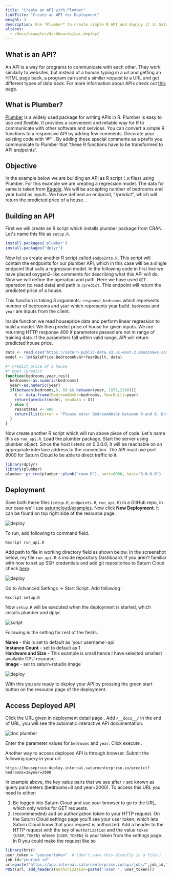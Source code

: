```yaml
---
title: "Create an API with Plumber"
linkTitle: "Create an API for Deployment"
weight: 3
description: Use *Plumber* to create simple R API and deploy it in Saturn Cloud
aliases:
  - /docs/examples/dashboards/api_deploy/
---
```

## What is an API?
An API is a way for programs to communicate with each other. They work similarly to websites, but instead of a human typing in a url and getting an HTML page back, a program can send a similar request to a URL and get different types of data back. For more information about APIs check out [this page](https://www.howtogeek.com/343877/what-is-an-api/).

## What is Plumber?
<a href="https://www.rplumber.io/index.html" target='_blank' rel='noopener'>Plumber</a> is a widely used package for writing APIs in R.  Plumber is easy to use and flexible. It provides a convenient and reliable way for R to communicate with other software and services.
You can convert a simple R functions to a responsive API by adding few comments. Decorate your existing code with ‘#*’ . By adding these special comments as a prefix you communicate to Plumber that 'these R functions have to be transformed to API endpoints'. 
## Objective
In the example below we are building an API as R script (`.R` files) using Plumber. For this example we are creating a regression model. The data for same is taken from [Kaggle](https://www.kaggle.com/c/house-prices-advanced-regression-techniques/data).
We will be accepting number of bedrooms and year build as inputs. We have defined an endpoint, "/predict", which will return the predicted price of a house.
. 
## Building an API
First we will create an R script which installs plumber package from CRAN. Let's name this file as `setup.R`.

```R
install.packages('plumber')
install.packages("dplyr")
```

Now let us create another R script called `endpoints.R`. This script will contain the endpoints for our plumber API, which in this case will be a single endpoint that calls a regression model. In the following code in first line we have placed oxygen2-like comments for describing what this API will do. Now we will define the operation and path. Here we have used `GET` operation (to read data) and path is `/predict`. This endpoint will return the predicted price of a house.

This function is taking 3 arguments: `response`, `bedrooms` which represents number of bedrooms and `year` which represents year build. `bedrooms` and `year` are inputs from the client.

Inside function we read houseprice data and perform linear regression to build a model. We then predict price of house for given inputs. We are returning HTTP response 400 if parameters passed are not in range of training data. If the parameters fall within valid range, API will return predicted house price.

```R
data <- read.csv("https://saturn-public-data.s3.us-east-2.amazonaws.com/examples/dashboard/housePriceData.csv")
model <- lm(SalePrice~BedroomAbvGr+YearBuilt, data)

#* Predict price of a house
#* @get /predict
function(bedrooms,year,res){
  bedrooms<-as.numeric(bedrooms)
  year<-as.numeric(year)
  if(between(bedrooms,0, 8) && between(year, 1871,2100)){
    X <- data.frame(BedroomAbvGr=bedrooms, YearBuilt=year)
    return(predict(model, newdata = X))
  } else {
    res$status <- 400  
    return(list(error = "Please enter BedroomAbvGr between 0 and 8. Enter YearBuilt between 1872 and 2100."))
  }  
}
```
Now create another R script which will run above piece of code. Let's name this as `run_api.R`.  Load the plumber package. Start the server using plumber object. Since the host listens on 0.0.0.0, it will be reachable on an appropriate interface address to the connection. The API must use port 8000 for Saturn Cloud to be able to direct traffic to it.
```R
library(dplyr)
library(plumber)
plumber::pr_run(plumber::plumb("room.R"), port=8000, host="0.0.0.0")
```

## Deployment

Save both these files (`setup.R`, `endpoints.R`, `run_api.R`) in a GitHub repo, in our case we'll use [saturncloud/examples](github.com/saturncloud/examples). Now click **New Deployment**. It can be found on top right side of the resource page. 

![deploy](https://saturn-public-assets.s3.us-east-2.amazonaws.com/example-resources/plumber_deployment.png "doc-image")


To run, add following to command field.
```bash
Rscript run_api.R
```
Add path to file in working directory field as shown below. In the screenshot below, my file `run_api.R` is inside repository Dashboard. If you aren't familiar with how to set up SSH credentials and add git repositories to Saturn Cloud check [here](https://saturncloud.io/docs/using-saturn-cloud/gitrepo/).

![deploy](https://saturn-public-assets.s3.us-east-2.amazonaws.com/example-resources/working-directory.png "doc-image")


Go to Advanced Settings -> Start Script.  Add following :

`Rscript setup.R`


Now `setup.R` will be executed when the deployment is started, which installs plumber and dplyr. 

![script](https://saturn-public-assets.s3.us-east-2.amazonaws.com/example-resources/script.png "doc-image")

Following is the setting for rest of the fields:


**Name** - this is set to default as 'your username'-api\
**Instance Count** - set to default as 1 \
**Hardware and Size** - This example is small hence I have selected smallest available CPU resource.\
**Image** - set to saturn-rstudio image

![deploy](https://saturn-public-assets.s3.us-east-2.amazonaws.com/example-resources/deploy_settings.png "doc-image")

With this you are ready to deploy your API by pressing the green start button on the resource page of the deployment. 

## Access Deployed API

Click the URL given in deployment detail page . Add `/__docs__/` in the end of URL, you will see the automatic interactive API documentation. 

![doc plumber](https://saturn-public-assets.s3.us-east-2.amazonaws.com/example-resources/docsplumber.png "doc-image")

Enter the parameter values for `bedrooms` and `year`. Click execute .

Another way to access deployed API is through browser. Submit the following query in your url. 

`https://houseprice-deploy.internal.saturnenterprise.io/predict?bedrooms=3&year=2000`

In example above, the key value pairs that we see after `?` are known as query parameters (bedrooms=8 and year=2000). 
To access this URL you need to either:

1. Be logged into Saturn Cloud and use your browser to go to the URL, which only works for GET requests.
2. (recommended) add an authorization token to your HTTP request. On the Saturn Cloud settings page you'll see your user token, which lets Saturn Cloud know that your request is authorized. Add a header to the HTTP request with the key of  `Authorization` and the value `token {USER_TOKEN}` where `{USER_TOKEN}` is your token from the settings page. In R you could make the request like so

```R
library(httr)
user_token = "youusertoken"  # (don't save this directly in a file!)
job_id="yourjob id"
url=paste("https://app.internal.saturnenterprise.io/api/jobs/",job_id,"/start",sep="")
POST(url, add_headers(Authorization=paste("Token ", user_token)))
```

